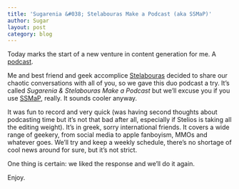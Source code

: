 ```yaml
---
title: 'Sugarenia &#038; Stelabouras Make a Podcast (aka SSMaP)'
author: Sugar
layout: post
category: blog
---
```

Today marks the start of a new venture in content generation for me. A [podcast][1].

Me and best friend and geek accomplice [Stelabouras][2] decided to share our chaotic conversations with all of you, so we gave this duo podcast a try. It&#8217;s called *Sugarenia & Stelabouras Make a Podcast* but we&#8217;ll excuse you if you use [SSMaP][3], really. It sounds cooler anyway.

It was fun to record and very quick (was having second thoughts about podcasting time but it&#8217;s not that bad after all, especially if Stelios is taking all the editing weight). It&#8217;s in greek, sorry international friends. It covers a wide range of geekery, from social media to apple fanboyism, MMOs and whatever goes. We&#8217;ll try and keep a weekly schedule, there&#8217;s no shortage of cool news around for sure, but it&#8217;s not strict.

One thing is certain: we liked the response and we&#8217;ll do it again.

Enjoy.

 [1]: http://wiggler.gr-podcast.s3.amazonaws.com/Stel-Sug-make-a-podcast-1x01.mp3
 [2]: http://www.wiggler.gr
 [3]: http://search.twitter.com/search?q=%23ssmap
